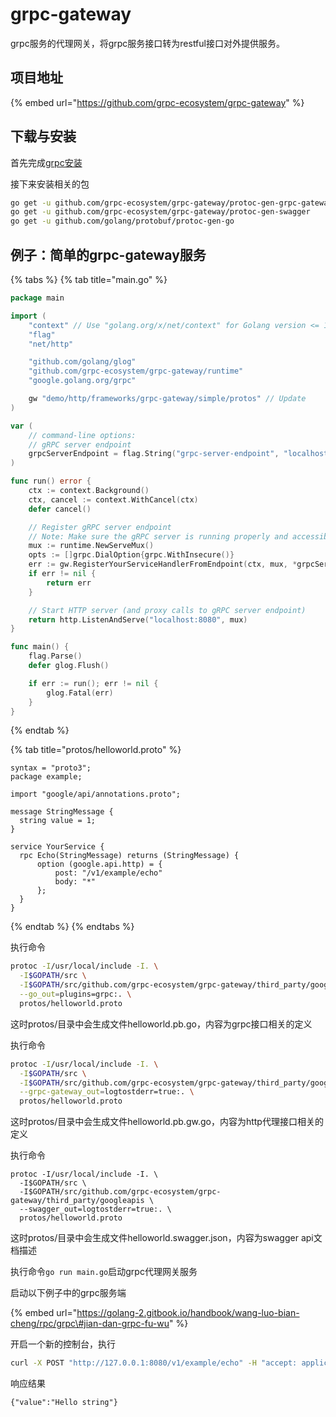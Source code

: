 # grpc-gateway

grpc服务的代理网关，将grpc服务接口转为restful接口对外提供服务。

## 项目地址

{% embed url="https://github.com/grpc-ecosystem/grpc-gateway" %}

## 下载与安装

首先完成[grpc安装](https://golang-2.gitbook.io/handbook/wang-luo-bian-cheng/rpc/grpc#xia-zai-yu-an-zhuang)

接下来安装相关的包

```bash
go get -u github.com/grpc-ecosystem/grpc-gateway/protoc-gen-grpc-gateway
go get -u github.com/grpc-ecosystem/grpc-gateway/protoc-gen-swagger
go get -u github.com/golang/protobuf/protoc-gen-go
```

## 例子：简单的grpc-gateway服务

{% tabs %}
{% tab title="main.go" %}
```go
package main

import (
	"context" // Use "golang.org/x/net/context" for Golang version <= 1.6
	"flag"
	"net/http"

	"github.com/golang/glog"
	"github.com/grpc-ecosystem/grpc-gateway/runtime"
	"google.golang.org/grpc"

	gw "demo/http/frameworks/grpc-gateway/simple/protos" // Update
)

var (
	// command-line options:
	// gRPC server endpoint
	grpcServerEndpoint = flag.String("grpc-server-endpoint", "localhost:9090", "gRPC server endpoint")
)

func run() error {
	ctx := context.Background()
	ctx, cancel := context.WithCancel(ctx)
	defer cancel()

	// Register gRPC server endpoint
	// Note: Make sure the gRPC server is running properly and accessible
	mux := runtime.NewServeMux()
	opts := []grpc.DialOption{grpc.WithInsecure()}
	err := gw.RegisterYourServiceHandlerFromEndpoint(ctx, mux, *grpcServerEndpoint, opts)
	if err != nil {
		return err
	}

	// Start HTTP server (and proxy calls to gRPC server endpoint)
	return http.ListenAndServe("localhost:8080", mux)
}

func main() {
	flag.Parse()
	defer glog.Flush()

	if err := run(); err != nil {
		glog.Fatal(err)
	}
}

```
{% endtab %}

{% tab title="protos/helloworld.proto" %}
```text
syntax = "proto3";
package example;

import "google/api/annotations.proto";

message StringMessage {
  string value = 1;
}

service YourService {
  rpc Echo(StringMessage) returns (StringMessage) {
      option (google.api.http) = {
          post: "/v1/example/echo"
          body: "*"
      };
  }
}
```
{% endtab %}
{% endtabs %}

执行命令

```bash
protoc -I/usr/local/include -I. \
  -I$GOPATH/src \
  -I$GOPATH/src/github.com/grpc-ecosystem/grpc-gateway/third_party/googleapis \
  --go_out=plugins=grpc:. \
  protos/helloworld.proto
```

这时protos/目录中会生成文件helloworld.pb.go，内容为grpc接口相关的定义

执行命令

```bash
protoc -I/usr/local/include -I. \
  -I$GOPATH/src \
  -I$GOPATH/src/github.com/grpc-ecosystem/grpc-gateway/third_party/googleapis \
  --grpc-gateway_out=logtostderr=true:. \
  protos/helloworld.proto
```

这时protos/目录中会生成文件helloworld.pb.gw.go，内容为http代理接口相关的定义

执行命令

```text
protoc -I/usr/local/include -I. \
  -I$GOPATH/src \
  -I$GOPATH/src/github.com/grpc-ecosystem/grpc-gateway/third_party/googleapis \
  --swagger_out=logtostderr=true:. \
  protos/helloworld.proto
```

这时protos/目录中会生成文件helloworld.swagger.json，内容为swagger api文档描述

执行命令`go run main.go`启动grpc代理网关服务

启动以下例子中的grpc服务端

{% embed url="https://golang-2.gitbook.io/handbook/wang-luo-bian-cheng/rpc/grpc\#jian-dan-grpc-fu-wu" %}

开启一个新的控制台，执行

```bash
curl -X POST "http://127.0.0.1:8080/v1/example/echo" -H "accept: application/json" -H "Content-Type: application/json" -d "{ \"value\": \"string\"}"
```

响应结果

```text
{"value":"Hello string"}
```



